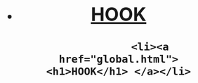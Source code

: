 <html lang="uk">
<head>
    <meta charset="UTF-8">
    <meta name="viewport" content="width=device-width, initial-scale=1.0">
    <link rel="stylesheet" href="style.css">
   
</head>
<body>
    <header>
        <h1> <nav>
            <ul>
                <li><a href="global.html"> <h1>HOOK</h1> </a></li>

   



            
              <li><a href="global.html"> <h1>HOOK</h1> </a></li>
        
